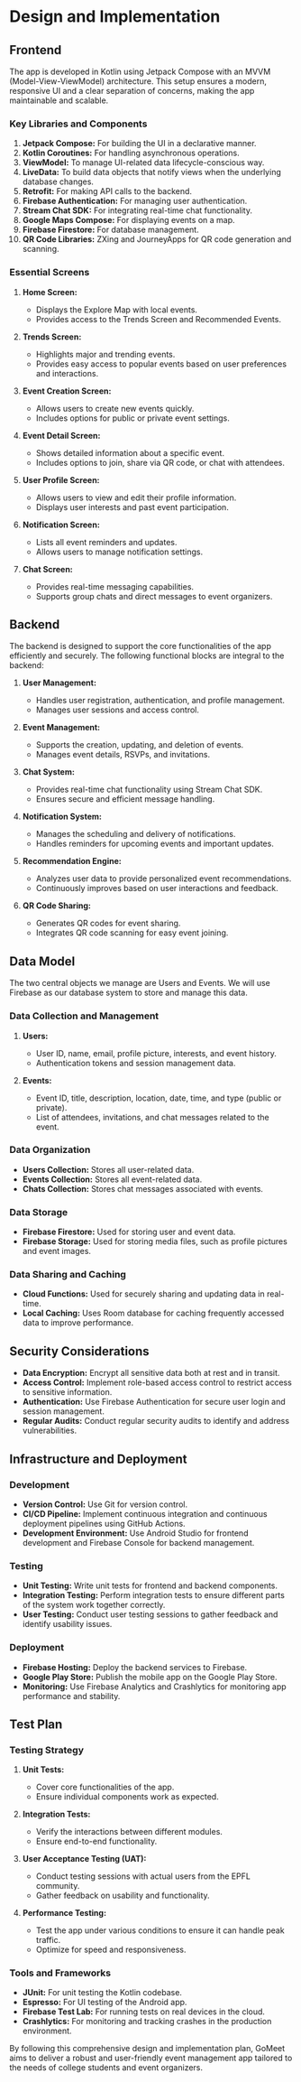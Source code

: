 # Design and Implementation

## Frontend

<!---
*List the key libraries, languages, components used by the MVP.*

*If applicable, describe essential screens.*
-->

The app is developed in Kotlin using Jetpack Compose with an MVVM (Model-View-ViewModel) architecture. This setup ensures a modern, responsive UI and a clear separation of concerns, making the app maintainable and scalable.

### Key Libraries and Components

1. **Jetpack Compose:** For building the UI in a declarative manner.
2. **Kotlin Coroutines:** For handling asynchronous operations.
3. **ViewModel:** To manage UI-related data lifecycle-conscious way.
4. **LiveData:** To build data objects that notify views when the underlying database changes.
5. **Retrofit:** For making API calls to the backend.
6. **Firebase Authentication:** For managing user authentication.
7. **Stream Chat SDK:** For integrating real-time chat functionality.
8. **Google Maps Compose:** For displaying events on a map.
9. **Firebase Firestore:** For database management.
10. **QR Code Libraries:** ZXing and JourneyApps for QR code generation and scanning.

### Essential Screens

1. **Home Screen:**
   - Displays the Explore Map with local events.
   - Provides access to the Trends Screen and Recommended Events.

2. **Trends Screen:**
   - Highlights major and trending events.
   - Provides easy access to popular events based on user preferences and interactions.

3. **Event Creation Screen:**
   - Allows users to create new events quickly.
   - Includes options for public or private event settings.

4. **Event Detail Screen:**
   - Shows detailed information about a specific event.
   - Includes options to join, share via QR code, or chat with attendees.

5. **User Profile Screen:**
   - Allows users to view and edit their profile information.
   - Displays user interests and past event participation.

6. **Notification Screen:**
   - Lists all event reminders and updates.
   - Allows users to manage notification settings.

7. **Chat Screen:**
   - Provides real-time messaging capabilities.
   - Supports group chats and direct messages to event organizers.

## Backend

<!---
*Decompose the MVP into functional blocks.*
-->

The backend is designed to support the core functionalities of the app efficiently and securely. The following functional blocks are integral to the backend:

1. **User Management:**
   - Handles user registration, authentication, and profile management.
   - Manages user sessions and access control.

2. **Event Management:**
   - Supports the creation, updating, and deletion of events.
   - Manages event details, RSVPs, and invitations.

3. **Chat System:**
   - Provides real-time chat functionality using Stream Chat SDK.
   - Ensures secure and efficient message handling.

4. **Notification System:**
   - Manages the scheduling and delivery of notifications.
   - Handles reminders for upcoming events and important updates.

5. **Recommendation Engine:**
   - Analyzes user data to provide personalized event recommendations.
   - Continuously improves based on user interactions and feedback.

6. **QR Code Sharing:**
   - Generates QR codes for event sharing.
   - Integrates QR code scanning for easy event joining.

## Data Model

<!---
*What data are you collecting / managing?*

*How is it organized?*

*Where is it stored?*

*How is it shared/copied/cached?*
-->

The two central objects we manage are Users and Events. We will use Firebase as our database system to store and manage this data.

### Data Collection and Management

1. **Users:**
   - User ID, name, email, profile picture, interests, and event history.
   - Authentication tokens and session management data.

2. **Events:**
   - Event ID, title, description, location, date, time, and type (public or private).
   - List of attendees, invitations, and chat messages related to the event.

### Data Organization

- **Users Collection:** Stores all user-related data.
- **Events Collection:** Stores all event-related data.
- **Chats Collection:** Stores chat messages associated with events.

### Data Storage

- **Firebase Firestore:** Used for storing user and event data.
- **Firebase Storage:** Used for storing media files, such as profile pictures and event images.

### Data Sharing and Caching

- **Cloud Functions:** Used for securely sharing and updating data in real-time.
- **Local Caching:** Uses Room database for caching frequently accessed data to improve performance.

## Security Considerations

- **Data Encryption:** Encrypt all sensitive data both at rest and in transit.
- **Access Control:** Implement role-based access control to restrict access to sensitive information.
- **Authentication:** Use Firebase Authentication for secure user login and session management.
- **Regular Audits:** Conduct regular security audits to identify and address vulnerabilities.

## Infrastructure and Deployment

<!---
*How is the application developed, tested and deployed?*

*Any special infrastructure requirements.*
-->

### Development

- **Version Control:** Use Git for version control.
- **CI/CD Pipeline:** Implement continuous integration and continuous deployment pipelines using GitHub Actions.
- **Development Environment:** Use Android Studio for frontend development and Firebase Console for backend management.

### Testing

- **Unit Testing:** Write unit tests for frontend and backend components.
- **Integration Testing:** Perform integration tests to ensure different parts of the system work together correctly.
- **User Testing:** Conduct user testing sessions to gather feedback and identify usability issues.

### Deployment

- **Firebase Hosting:** Deploy the backend services to Firebase.
- **Google Play Store:** Publish the mobile app on the Google Play Store.
- **Monitoring:** Use Firebase Analytics and Crashlytics for monitoring app performance and stability.

## Test Plan

<!---
*How is the application developed, tested and deployed?*

*Any special infrastructure requirements.*
-->

### Testing Strategy

1. **Unit Tests:**
   - Cover core functionalities of the app.
   - Ensure individual components work as expected.

2. **Integration Tests:**
   - Verify the interactions between different modules.
   - Ensure end-to-end functionality.

3. **User Acceptance Testing (UAT):**
   - Conduct testing sessions with actual users from the EPFL community.
   - Gather feedback on usability and functionality.

4. **Performance Testing:**
   - Test the app under various conditions to ensure it can handle peak traffic.
   - Optimize for speed and responsiveness.

### Tools and Frameworks

- **JUnit:** For unit testing the Kotlin codebase.
- **Espresso:** For UI testing of the Android app.
- **Firebase Test Lab:** For running tests on real devices in the cloud.
- **Crashlytics:** For monitoring and tracking crashes in the production environment.

By following this comprehensive design and implementation plan, GoMeet aims to deliver a robust and user-friendly event management app tailored to the needs of college students and event organizers.
